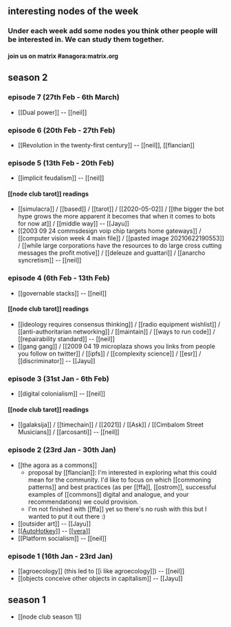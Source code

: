 ## interesting nodes of the week
### Under each week add some nodes you think other people will be interested in. We can study them together.
#### join us on matrix #anagora:matrix.org

## season 2

### episode 7 (27th Feb - 6th March)

- [[Dual power]] -- [[neil]]

### episode 6 (20th Feb - 27th Feb)

- [[Revolution in the twenty-first century]] -- [[neil]], [[flancian]]
 

### episode 5 (13th Feb - 20th Feb)

- [[implicit feudalism]] -- [[neil]]

#### [[node club tarot]] readings

- [[simulacra]] / [[based]] / [[tarot]] / [[2020-05-02]] / [[the bigger the bot hype grows the more apparent it becomes that when it comes to bots for now at]] / [[middle way]] -- [[Jayu]]
- [[2003 09 24 commsdesign voip chip targets home gateways]] / [[computer vision week 4 main file]] / [[pasted image 20210622190553]] / [[while large corporations have the resources to do large cross cutting messages the profit motive]] / [[deleuze and guattari]] / [[anarcho syncretism]] -- [[neil]]

### episode 4 (6th Feb - 13th Feb)

- [[governable stacks]] -- [[neil]]

#### [[node club tarot]] readings

- [[ideology requires consensus thinking]] / [[radio equipment wishlist]] / [[anti-authoritarian networking]] / [[maintain]] / [[ways to run code]] / [[repairability standard]] -- [[neil]]
- [[gang gang]] / [[2009 04 19 microplaza shows you links from people you follow on twitter]] / [[ipfs]] / [[complexity science]] / [[esr]] / [[discriminator]] -- [[Jayu]]

### episode 3 (31st Jan - 6th Feb)

- [[digital colonialism]] -- [[neil]]

#### [[node club tarot]] readings

- [[galaksija]] / [[timechain]] / [[2021]] / [[Ask]] / [[Cimbalom Street Musicians]] / [[arcosanti]] -- [[neil]]

### episode 2 (23rd Jan - 30th Jan)

- [[the agora as a commons]]
  - proposal by [[flancian]]: I'm interested in exploring what this could mean for the community. I'd like to focus on which [[commoning patterns]] and best practices (as per [[ffa]], [[ostrom]], successful examples of [[commons]] digital and analogue, and your recommendations) we could provision.
  - I'm not finished with [[ffa]] yet so there's no rush with this but I wanted to put it out there :)
- [[outsider art]] -- [[Jayu]]
- [[[AutoHotkey](https://anagora.org/AutoHotkey)]] -- [[[vera](https://anagora.org/vera)]]
- [[Platform socialism]] -- [[neil]]

### episode 1 (16th Jan - 23rd Jan)

- [[agroecology]] (this led to [[i like agroecology]]) -- [[neil]]
- [[objects conceive other objects in capitalism]] -- [[Jayu]]

## season 1

- [[node club season 1]]
